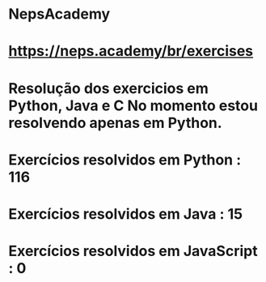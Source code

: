# NepsAcademy
# https://neps.academy/br/exercises 
# Resolução dos exercicios em Python, Java e C No momento estou resolvendo apenas em Python.
# Exercícios resolvidos em Python : 116
# Exercícios resolvidos em Java : 15
# Exercícios resolvidos em JavaScript : 0
